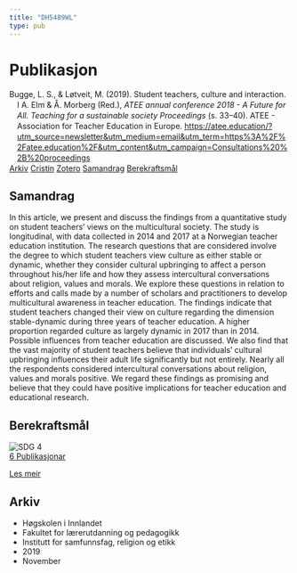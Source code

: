 ```yaml
---
title: "DH5489WL"
type: pub
---
```

<h1>Publikasjon</h1>
<article id="csl-bib-container-DH5489WL" class="csl-bib-container">
  <div class="csl-bib-body" style="line-height: 1.35; padding-left: 1em; text-indent:-1em;">
  <div class="csl-entry">Bugge, L. S., &amp; L&#xF8;tveit, M. (2019). Student teachers, culture and interaction. I A. Elm &amp; &#xC5;. Morberg (Red.), <i>ATEE annual conference 2018 - A Future for All. Teaching for a sustainable society Proceedings</i> (s. 33&#x2013;40). ATEE - Association for Teacher Education in Europe. <a href="https://atee.education/?utm_source=newsletter&amp;utm_medium=email&amp;utm_term=https%3A%2F%2Fatee.education%2F&amp;utm_content&amp;utm_campaign=Consultations%20%2B%20proceedings">https://atee.education/?utm_source=newsletter&amp;utm_medium=email&amp;utm_term=https%3A%2F%2Fatee.education%2F&amp;utm_content&amp;utm_campaign=Consultations%20%2B%20proceedings</a></div>
</div>
  <div class="csl-bib-buttons">
    <a href="#taxonomy-article-DH5489WL" class="csl-bib-button">Arkiv</a>
    <a href="https://app.cristin.no/results/show.jsf?id=1753714" alt="Cristin URL" class="csl-bib-button">Cristin</a>
    <a href="http://zotero.org/groups/5402882/items/DH5489WL" alt="Zotero URL" class="csl-bib-button">Zotero</a>
    <a href="#abstract-article-DH5489WL" class="csl-bib-button">Samandrag</a>
    <a href="#sdg-article-DH5489WL" class="csl-bib-button">Berekraftsmål</a>
  </div>
  <div id="csl-bib-meta-container-DH5489WL"></div>
</article>
<div id="csl-bib-meta-DH5489WL" class="csl-bib-meta">
  <article id="abstract-article-DH5489WL" class="abstract-article">
    <h1>Samandrag</h1>
    In this article, we present and discuss the findings from a quantitative study on student teachers’ views on the multicultural society. The study is longitudinal, with data collected in 2014 and 2017 at a Norwegian teacher education institution. The research questions that are considered involve the degree to which student teachers view culture as either stable or dynamic, whether they consider cultural upbringing to affect a person throughout his/her life and how they assess intercultural conversations about religion, values and morals. We explore these questions in relation to efforts and calls made by a number of scholars and practitioners to develop multicultural awareness in teacher education. The findings indicate that student teachers changed their view on culture regarding the dimension stable-dynamic during three years of teacher education. A higher proportion regarded culture as largely dynamic in 2017 than in 2014. Possible influences from teacher education are discussed. We also find that the vast majority of student teachers believe that individuals’ cultural upbringing influences their adult life significantly but not entirely. Nearly all the respondents considered intercultural conversations about religion, values and morals positive. We regard these findings as promising and believe that they could have positive implications for teacher education and educational research.
  </article>
  <article id="sdg-article-DH5489WL" class="sdg-article">
    <h1>Berekraftsmål</h1>
    <div class="sdg-container"><div id="sdg4" class="sdg"> <img src="{{< params subfolder >}}images/sdg/sdg04_no.png" class="image" alt="SDG 4"> <div class="sdg-overlay"> <a href="{{< params subfolder >}}no/archive/?sdg=4#archive" class="sdg-publication-count"><span>6</span> Publikasjonar</a> <p><a href="NA" class="sdg-read-more">Les meir</a></p> </div> </div></div>
  </article>
  <article id="taxonomy-article-DH5489WL" class="taxonomy-article">
    <h1>Arkiv</h1>
    <ul>
      <li>Høgskolen i Innlandet</li>
      <li>Fakultet for lærerutdanning og pedagogikk</li>
      <li>Institutt for samfunnsfag, religion og etikk</li>
      <li>2019</li>
      <li>November</li>
    </ul>
  </article>
</div>
